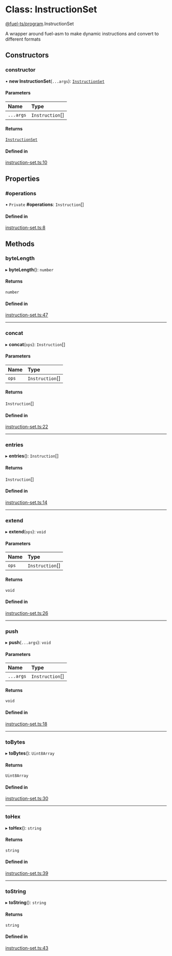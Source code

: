 # Class: InstructionSet

[@fuel-ts/program](/api/Program/index.md).InstructionSet

A wrapper around fuel-asm to make dynamic instructions and convert to different formats

## Constructors

### constructor

• **new InstructionSet**(`...args`): [`InstructionSet`](/api/Program/InstructionSet.md)

#### Parameters

| Name | Type |
| :------ | :------ |
| `...args` | `Instruction`[] |

#### Returns

[`InstructionSet`](/api/Program/InstructionSet.md)

#### Defined in

[instruction-set.ts:10](https://github.com/FuelLabs/fuels-ts/blob/f4302fbd/packages/program/src/instruction-set.ts#L10)

## Properties

### #operations

• `Private` **#operations**: `Instruction`[]

#### Defined in

[instruction-set.ts:8](https://github.com/FuelLabs/fuels-ts/blob/f4302fbd/packages/program/src/instruction-set.ts#L8)

## Methods

### byteLength

▸ **byteLength**(): `number`

#### Returns

`number`

#### Defined in

[instruction-set.ts:47](https://github.com/FuelLabs/fuels-ts/blob/f4302fbd/packages/program/src/instruction-set.ts#L47)

___

### concat

▸ **concat**(`ops`): `Instruction`[]

#### Parameters

| Name | Type |
| :------ | :------ |
| `ops` | `Instruction`[] |

#### Returns

`Instruction`[]

#### Defined in

[instruction-set.ts:22](https://github.com/FuelLabs/fuels-ts/blob/f4302fbd/packages/program/src/instruction-set.ts#L22)

___

### entries

▸ **entries**(): `Instruction`[]

#### Returns

`Instruction`[]

#### Defined in

[instruction-set.ts:14](https://github.com/FuelLabs/fuels-ts/blob/f4302fbd/packages/program/src/instruction-set.ts#L14)

___

### extend

▸ **extend**(`ops`): `void`

#### Parameters

| Name | Type |
| :------ | :------ |
| `ops` | `Instruction`[] |

#### Returns

`void`

#### Defined in

[instruction-set.ts:26](https://github.com/FuelLabs/fuels-ts/blob/f4302fbd/packages/program/src/instruction-set.ts#L26)

___

### push

▸ **push**(`...args`): `void`

#### Parameters

| Name | Type |
| :------ | :------ |
| `...args` | `Instruction`[] |

#### Returns

`void`

#### Defined in

[instruction-set.ts:18](https://github.com/FuelLabs/fuels-ts/blob/f4302fbd/packages/program/src/instruction-set.ts#L18)

___

### toBytes

▸ **toBytes**(): `Uint8Array`

#### Returns

`Uint8Array`

#### Defined in

[instruction-set.ts:30](https://github.com/FuelLabs/fuels-ts/blob/f4302fbd/packages/program/src/instruction-set.ts#L30)

___

### toHex

▸ **toHex**(): `string`

#### Returns

`string`

#### Defined in

[instruction-set.ts:39](https://github.com/FuelLabs/fuels-ts/blob/f4302fbd/packages/program/src/instruction-set.ts#L39)

___

### toString

▸ **toString**(): `string`

#### Returns

`string`

#### Defined in

[instruction-set.ts:43](https://github.com/FuelLabs/fuels-ts/blob/f4302fbd/packages/program/src/instruction-set.ts#L43)
